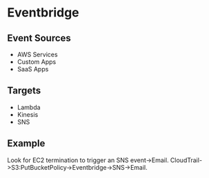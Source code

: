 # Eventbridge

## Event Sources

- AWS Services
- Custom Apps
- SaaS Apps

## Targets

- Lambda
- Kinesis
- SNS

## Example
Look for EC2 termination to trigger an SNS event->Email.
CloudTrail->S3:PutBucketPolicy->Eventbridge->SNS->Email.


